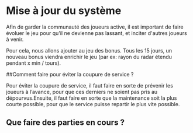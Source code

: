 
# Mise à jour du système

Afin de garder la communauté des joueurs active, il est important de faire évoluer le jeu pour qu'il ne devienne pas lassant, et inciter d'autres joueurs à venir.

Pour cela, nous allons ajouter au jeu des bonus.
Tous les 15 jours, un nouveau bonus viendra enrichir le jeu (par ex: rayon du radar étendu pendant x min / tours).

##Comment faire pour éviter la coupure de service ?

Pour éviter la coupure de service, il faut faire en sorte de prévenir les joueurs à l’avance, pour que ces derniers ne soient pas pris au dépourvus.Ensuite, il faut faire en sorte que la maintenance soit la plus courte possible, pour que le service puisse repartir le plus vite possible.

## Que faire des parties en cours ?
